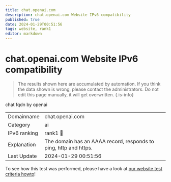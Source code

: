 ```yaml
---
title: chat.openai.com
description: chat.openai.com Website IPv6 compatibility
published: true
date: 2024-01-29T00:51:56
tags: website, rank1
editor: markdown
---
```


# chat.openai.com Website IPv6 compatibility

> The results shown here are accumulated by automation. If you think the data shown is wrong, please contact the administrators. 
> Do not edit this page manually, it will get overwritten.
{.is-info}

chat fqdn by openai


|   |   |
| - | - |
| Domainname | chat.openai.com
| Category | ai |
| IPv6 ranking | rank1 :1st_place_medal: |
| Explanation | The domain has an AAAA record, responds to ping, http and https. |
| Last Update | 2024-01-29 00:51:56 |

To see how this test was performed, please have a look at [our website test criteria howto](/howto/testcriteria/website)!

